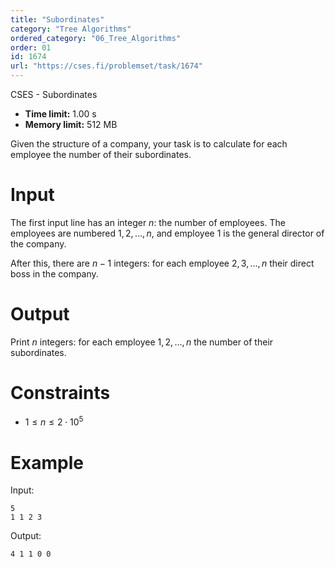 ```yaml
---
title: "Subordinates"
category: "Tree Algorithms"
ordered_category: "06_Tree_Algorithms"
order: 01
id: 1674
url: "https://cses.fi/problemset/task/1674"
---
```


CSES - Subordinates

  * **Time limit:** 1.00 s
  * **Memory limit:** 512 MB

Given the structure of a company, your task is to calculate for each employee
the number of their subordinates.

# Input

The first input line has an integer $n$: the number of employees. The
employees are numbered $1,2,\dots,n$, and employee $1$ is the general director
of the company.

After this, there are $n-1$ integers: for each employee $2,3,\dots,n$ their
direct boss in the company.

# Output

Print $n$ integers: for each employee $1,2,\dots,n$ the number of their
subordinates.

# Constraints

  * $1 \le n \le 2 \cdot 10^5$

# Example

Input:

    
    
    5
    1 1 2 3
    

Output:

    
    
    4 1 1 0 0
    

